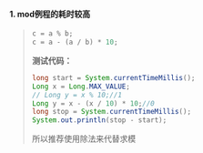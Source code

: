 #### 1. mod例程的耗时较高

> ```java
> c = a % b;
> c = a - (a / b) * 10;
> ```
>
> **测试代码：**
>
> ```java
> long start = System.currentTimeMillis();
> Long x = Long.MAX_VALUE;
> // Long y = x % 10;//1
> Long y = x - (x / 10) * 10;//0
> long stop = System.currentTimeMillis();
> System.out.println(stop - start);
> ```
>
> 所以推荐使用除法来代替求模



